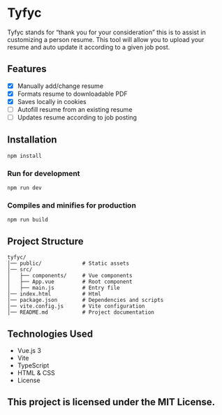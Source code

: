 # Tyfyc

Tyfyc stands for “thank you for your consideration” this is to assist in customizing a person resume. This tool will allow you to upload your resume and auto update it according to a given job post.


## Features
- [X] Manually add/change resume
- [X] Formats resume to downloadable PDF
- [X] Saves locally in cookies
- [ ] Autofill resume from an existing resume
- [ ] Updates resume according to job posting

## Installation
```
npm install
```

### Run for development
```
npm run dev
```

### Compiles and minifies for production
```
npm run build
```

## Project Structure
```
tyfyc/
│── public/             # Static assets
│── src/
│   ├── components/     # Vue components
│   ├── App.vue         # Root component
│   ├── main.js         # Entry file
│── index.html          # Html
│── package.json        # Dependencies and scripts
│── vite.config.js      # Vite configuration
│── README.md           # Project documentation
```

## Technologies Used
- Vue.js 3
- Vite
- TypeScript
- HTML & CSS
- License

## This project is licensed under the MIT License.